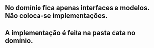 ## No domínio fica apenas interfaces e modelos. Não coloca-se implementações. 

## A implementação é feita na pasta data no domínio.